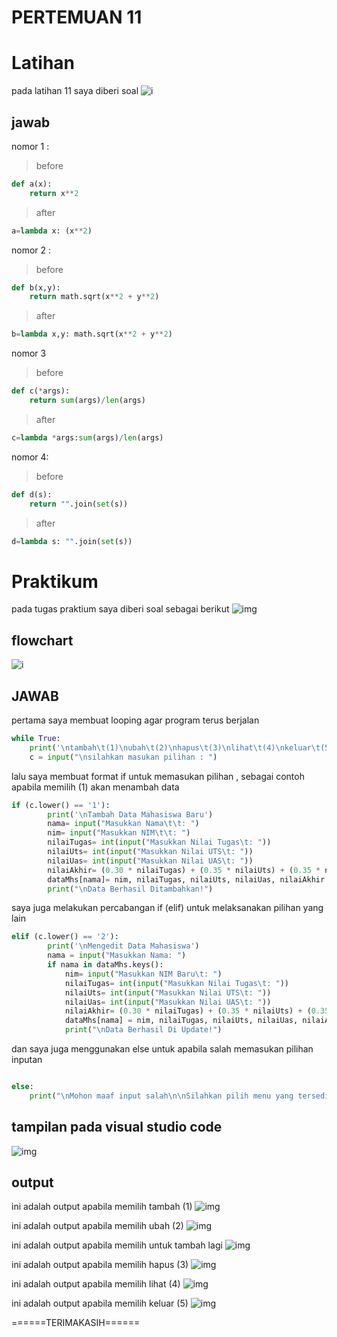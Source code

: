 # **PERTEMUAN 11**
# **Latihan**
pada latihan 11 saya diberi soal
![i](gambar/soal1.PNG)

## jawab
nomor 1 :
> before
```py
def a(x):
    return x**2
```
> after 
```py
a=lambda x: (x**2)
```
nomor 2 :
> before
```py
def b(x,y):
    return math.sqrt(x**2 + y**2)
```
> after
```py
b=lambda x,y: math.sqrt(x**2 + y**2)
```
nomor 3
> before
```py
def c(*args):
    return sum(args)/len(args)
```
> after
```py
c=lambda *args:sum(args)/len(args)
```

nomor 4:
> before
```py
def d(s):
    return "".join(set(s))
```
> after
```py
d=lambda s: "".join(set(s))
```



# **Praktikum**
pada tugas praktium saya diberi soal sebagai berikut
![img](gambar/soal2.PNG) 
## flowchart
![i](gambar/flowchart.PNG)

## JAWAB
pertama saya membuat looping agar program terus berjalan
```py
while True:
    print('\ntambah\t(1)\nubah\t(2)\nhapus\t(3)\nlihat\t(4)\nkeluar\t(5) ')                                                                                     
    c = input("\nsilahkan masukan pilihan : ")                              
```
lalu saya membuat format if untuk memasukan pilihan ,
sebagai contoh apabila memilih (1) akan menambah data
```py
if (c.lower() == '1'):                                               
        print('\nTambah Data Mahasiswa Baru')
        nama= input("Masukkan Nama\t\t: ")                                        
        nim= input("Masukkan NIM\t\t: ")                                         
        nilaiTugas= int(input("Masukkan Nilai Tugas\t: "))                              
        nilaiUts= int(input("Masukkan Nilai UTS\t: "))                                   
        nilaiUas= int(input("Masukkan Nilai UAS\t: "))                                    
        nilaiAkhir= (0.30 * nilaiTugas) + (0.35 * nilaiUts) + (0.35 * nilaiUas)              
        dataMhs[nama]= nim, nilaiTugas, nilaiUts, nilaiUas, nilaiAkhir                         
        print("\nData Berhasil Ditambahkan!")
```
saya juga melakukan percabangan if (elif) untuk melaksanakan pilihan yang lain
```py
elif (c.lower() == '2'):                                                                    
        print('\nMengedit Data Mahasiswa')
        nama = input("Masukkan Nama: ")                                                         
        if nama in dataMhs.keys():                              
            nim= input("Masukkan NIM Baru\t: ")                              
            nilaiTugas= int(input("Masukkan Nilai Tugas\t: "))                           
            nilaiUts= int(input("Masukkan Nilai UTS\t: "))                           
            nilaiUas= int(input("Masukkan Nilai UAS\t: "))                           
            nilaiAkhir= (0.30 * nilaiTugas) + (0.35 * nilaiUts) + (0.35 * nilaiUas)          
            dataMhs[nama] = nim, nilaiTugas, nilaiUts, nilaiUas, nilaiAkhir                      
            print("\nData Berhasil Di Update!")
```
dan saya juga menggunakan else untuk apabila salah memasukan pilihan inputan 
```py

else:
    print("\nMohon maaf input salah\n\nSilahkan pilih menu yang tersedia: ")                                                                                                            
```
## tampilan pada visual studio code
![img](gambar/vscode2.PNG)

## output
ini adalah output apabila memilih tambah (1)
![img](gambar/tambah.PNG)

ini adalah output apabila memilih ubah (2)
![img](gambar/ubah.PNG)

ini adalah output apabila memilih untuk  tambah lagi
![img](gambar/tambahLagi.PNG)

ini adalah output apabila memilih hapus (3)
![img](gambar/hapus.PNG)

ini adalah output apabila memilih lihat (4)
![img](gambar/lihat.PNG)

ini adalah output apabila memilih keluar (5)
![img](gambar/keluar.PNG)



======TERIMAKASIH======

